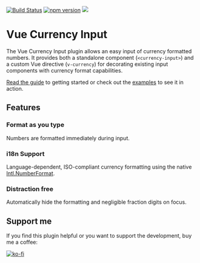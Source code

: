 [![Build Status](https://travis-ci.com/dm4t2/vue-currency-input.svg?branch=master)](https://travis-ci.com/dm4t2/vue-currency-input)
[![npm version](https://badge.fury.io/js/vue-currency-input.svg)](https://badge.fury.io/js/vue-currency-input)
![](https://img.shields.io/npm/l/vue-currency-input.svg)

# Vue Currency Input
The Vue Currency Input plugin allows an easy input of currency formatted numbers. It provides both a standalone component (`<currency-input>`) and a custom Vue directive (`v-currency`) for decorating existing input components with currency format capabilities.

[Read the guide](https://dm4t2.github.io/vue-currency-input/guide/) to getting started or check out the [examples](https://dm4t2.github.io/vue-currency-input/examples/) to see it in action.

## Features
### Format as you type
Numbers are formatted immediately during input.

### i18n Support
Language-dependent, ISO-compliant currency formatting using the native [Intl.NumberFormat](https://developer.mozilla.org/de/docs/Web/JavaScript/Reference/Global_Objects/NumberFormat).

### Distraction free
Automatically hide the formatting and negligible fraction digits on focus.

## Support me
If you find this plugin helpful or you want to support the development, buy me a coffee:

[![ko-fi](https://www.ko-fi.com/img/githubbutton_sm.svg)](https://ko-fi.com/D1D6SXEA)
